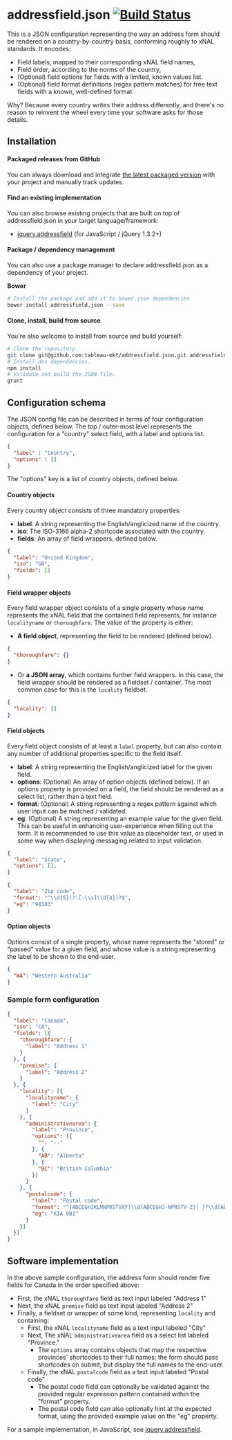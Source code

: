 # addressfield.json [![Build Status](https://travis-ci.org/tableau-mkt/addressfield.json.svg?branch=master)](https://travis-ci.org/tableau-mkt/addressfield.json)

This is a JSON configuration representing the way an address form should be
rendered on a country-by-country basis, conforming roughly to xNAL standards. It
encodes:
* Field labels, mapped to their corresponding xNAL field names,
* Field order, according to the norms of the country,
* (Optional) field options for fields with a limited, known values list.
* (Optional) field format definitions (regex pattern matches) for free text
  fields with a known, well-defined format.

Why? Because every country writes their address differently, and there's no
reason to reinvent the wheel every time your software asks for those details.

## Installation

#### Packaged releases from GitHub
You can always download and integrate [the latest packaged version](https://github.com/tableau-mkt/addressfield.json/releases/latest)
with your project and manually track updates.

#### Find an existing implementation
You can also browse existing projects that are built on top of addressfield.json
in your target language/framework:
- [jquery.addressfield](https://tableau-mkt.github.io/jquery.addressfield) (for
  JavaScript / jQuery 1.3.2+)

#### Package / dependency management
You can also use a package manager to declare addressfield.json as a dependency
of your project.

__Bower__
```sh
# Install the package and add it to bower.json dependencies
bower install addressfield.json --save
```

#### Clone, install, build from source
You're also welcome to install from source and build yourself:
```sh
# Clone the repository.
git clone git@github.com:tableau-mkt/addressfield.json.git addressfield.json && cd addressfield.json
# Install dev dependencies.
npm install
# Validate and build the JSON file.
grunt
```

## Configuration schema
The JSON config file can be described in terms of four configuration objects,
defined below.  The top / outer-most level represents the configuration for a
"country" select field, with a label and options list.
```json
{
  "label" : "Country",
  "options" : []
}
```
The "options" key is a list of country objects, defined below.

#### Country objects
Every country object consists of three mandatory properties:
- __label__: A string representing the English/anglicized name of the country.
- __iso__: The ISO-3166 alpha-2 shortcode associated with the country.
- __fields__: An array of field wrappers, defined below.
```json
{
  "label": "United Kingdom",
  "iso": "GB",
  "fields": []
}
```

#### Field wrapper objects
Every field wrapper object consists of a single property whose name represents
the xNAL field that the contained field represents, for instance `localityname`
or `thoroughfare`. The value of the property is either:
- __A field object__, representing the field to be rendered (defined below).
```json
{
  "thoroughfare": {}
}
```
- Or __a JSON array__, which contains further field wrappers. In this case, the
  field wrapper should be rendered as a fieldset / container. The most common
  case for this is the `locality` fieldset.
```json
{
  "locality": []
}
```

#### Field objects
Every field object consists of at least a `label` property, but can also contain
any number of additional properties specific to the field itself.
- __label__: A string representing the English/anglicized label for the given
  field.
- __options__: (Optional) An array of option objects (defined below). If an
  options property is provided on a field, the field should be rendered as a
  select list, rather than a text field.
- __format__: (Optional) A string representing a regex pattern against which
  user input can be matched / validated.
- __eg__: (Optional) A string representing an example value for the given field.
  This can be useful in enhancing user-experience when filling out the form. It
  is recommended to use this value as placeholder text, or used in some way when
  displaying messaging related to input validation.
```json
{
  "label": "State",
  "options": [],
}
```
```json
{
  "label": "Zip code",
  "format": "^\\d{5}(?:[-\\s]\\d{4})?$",
  "eg": "98103"
}
```

#### Option objects
Options consist of a single property, whose name represents the "stored" or
"passed" value for a given field, and whose value is a string representing the
label to be shown to the end-user.
```json
{
  "WA": "Western Australia"
}
```

### Sample form configuration
```json
{
  "label": "Canada",
  "iso": "CA",
  "fields": [{
    "thoroughfare": {
      "label": "Address 1"
    }
  }, {
    "premise": {
      "label": "Address 2"
    }
  }, {
    "locality": [{
      "localityname": {
        "label": "City"
      }
    }, {
      "administrativearea": {
        "label": "Province",
        "options": [{
          "": "--"
        }, {
          "AB": "Alberta"
        }, {
          "BC": "British Columbia"
        }]
      }
    }, {
      "postalcode": {
        "label": "Postal code",
        "format": "^[ABCEGHJKLMNPRSTVXY]\\d[ABCEGHJ-NPRSTV-Z][ ]?\\d[ABCEGHJ-NPRSTV-Z]\\d$",
        "eg": "K1A 0B1"
      }
    }]
  }]
}
```

## Software implementation
In the above sample configuration, the address form should render five fields
for Canada in the order specified above:
- First, the xNAL `thoroughfare` field as text input labeled "Address 1"
- Next, the xNAL `premise` field as text input labeled "Address 2"
- Finally, a fieldset or wrapper of some kind, representing `locality` and
  containing:
  - First, the xNAL `localityname` field as a text input labeled "City"
  - Next, The xNAL `administrativearea` field as a select list labeled
    "Province."
    - The `options` array contains objects that map the respective provinces'
      shortcodes to their full names; the form should pass shortcodes on submit,
      but display the full names to the end-user.
  - Finally, the xNAL `postalcode` field as a text input labeled "Postal code"
    - The postal code field can optionally be validated against the provided
      regular expression pattern contained within the "format" property.
    - The postal code field can also optionally hint at the expected format,
      using the provided example value on the "eg" property.

For a sample implementation, in JavaScript, see
[jquery.addressfield](https://github.com/tableau-mkt/jquery.addressfield).
